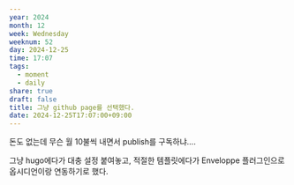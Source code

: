 ```yaml
---
year: 2024
month: 12
week: Wednesday
weeknum: 52
day: 2024-12-25
time: 17:07
tags:
  - moment
  - daily
share: true
draft: false
title: 그냥 github page를 선택했다.
date: 2024-12-25T17:07:00+09:00
---
```

돈도 없는데 무슨 월 10불씩 내면서 publish를 구독하냐....

그냥 hugo에다가 대충 설정 붙여놓고, 적절한 템플릿에다가 Enveloppe 플러그인으로 옵시디언이랑 연동하기로 했다.